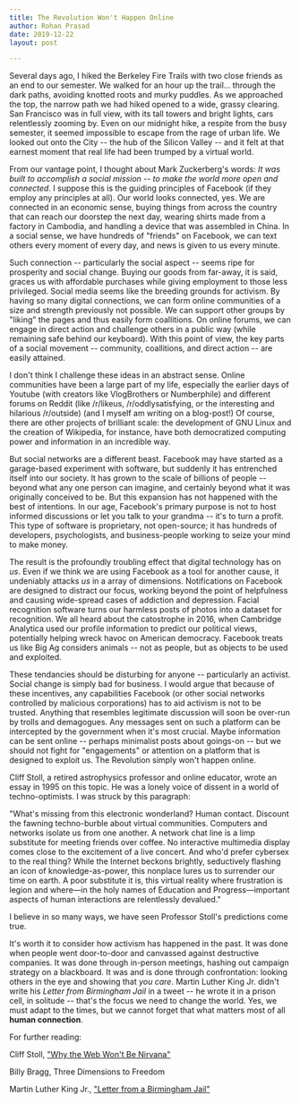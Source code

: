 ```yaml
---
title: The Revolution Won't Happen Online
author: Rohan Prasad
date: 2019-12-22
layout: post

---
```


Several days ago, I hiked the Berkeley Fire Trails with two close friends as an end to our semester. We walked for an hour up the trail... through the dark paths, avoiding knotted roots and murky puddles. As we approached the top, the narrow path we had hiked opened to a wide, grassy clearing. San Francisco was in full view, with its tall towers and bright lights, cars relentlessly zooming by. Even on our midnight hike, a respite from the busy semester, it seemed impossible to escape from the rage of urban life. We looked out onto the City -- the hub of the Silicon Valley -- and it felt at that earnest moment that real life had been trumped by a virtual world.

From our vantage point, I thought about Mark Zuckerberg's words: *It was built to accomplish a social mission -- to make the world more open and connected*. I suppose this is the guiding principles of Facebook (if they employ any principles at all). Our world looks connected, yes. We are connected in an economic sense, buying things from across the country that can reach our doorstep the next day, wearing shirts made from a factory in Cambodia, and handling a device that was assembled in China. In a social sense, we have hundreds of "friends" on Facebook, we can text others every moment of every day, and news is given to us every minute.

Such connection -- particularly the social aspect -- seems ripe for prosperity and social change. Buying our goods from far-away, it is said, graces us with affordable purchases while giving employment to those less privileged. Social media seems like the breeding grounds for activism. By having so many digital connections, we can form online communities of a size and strength previously not possible. We can support other groups by "liking" the pages and thus easily form coallitions. On online forums, we can engage in direct action and challenge others in a public way (while remaining safe behind our keyboard). With this point of view, the key parts of a social movement -- community, coallitions, and direct action -- are easily attained.

I don't think I challenge these ideas in an abstract sense. Online communities have been a large part of my life, especially the earlier days of Youtube (with creators like VlogBrothers or Numberphile) and different forums on Reddit (like /r/likeus, /r/oddlysatisfying, or the interesting and hilarious /r/outside) (and I myself am writing on a blog-post!) Of course, there are other projects of brilliant scale: the development of GNU Linux and the creation of Wikipedia, for instance, have both democratized computing power and information in an incredible way.

But social networks are a different beast. Facebook may have started as a garage-based experiment with software, but suddenly it has entrenched itself into our society. It has grown to the scale of billions of people -- beyond what any one person can imagine, and certainly beyond what it was originally conceived to be. But this expansion has not happened with the best of intentions. In our age, Facebook's primary purpose is not to host informed discussions or let you talk to your grandma -- it's to turn a profit. This type of software is proprietary, not open-source; it has hundreds of developers, psychologists, and business-people working to seize your mind to make money. 

The result is the profoundly troubling effect that digital technology has on *us*. Even if we think we are using Facebook as a tool for another cause, it undeniably attacks *us* in a array of dimensions. Notifications on Facebook are designed to distract our focus, working beyond the point of helpfulness and causing wide-spread cases of addiction and depression. Facial recognition software turns our harmless posts of photos into a dataset for recognition. We all heard about the catostrophe in 2016, when Cambridge Analytica used our profile information to predict our political views, potentially helping wreck havoc on American democracy. Facebook treats us like Big Ag considers animals -- not as people, but as objects to be used and exploited.

These tendancies should be disturbing for anyone -- particularly an activist. Social change is simply bad for business. I would argue that because of these incentives, any capabilities Facebook (or other social networks controlled by malicious corporations) has to aid activism is not to be trusted. Anything that resembles legitimate discussion will soon be over-run by trolls and demagogues. Any messages sent on such a platform can be intercepted by the government when it's most crucial. Maybe information can be sent online -- perhaps minimalist posts about goings-on -- but we should not fight for "engagements" or attention on a platform that is designed to exploit us. The Revolution simply won't happen online.

Cliff Stoll, a retired astrophysics professor and online educator, wrote an essay in 1995 on this topic. He was a lonely voice of dissent in a world of techno-optimists. I was struck by this paragraph:

"What's missing from this electronic wonderland? Human contact. Discount the fawning techno-burble about virtual communities. Computers and networks isolate us from one another. A network chat line is a limp substitute for meeting friends over coffee. No interactive multimedia display comes close to the excitement of a live concert. And who'd prefer cybersex to the real thing? While the Internet beckons brightly, seductively flashing an icon of knowledge-as-power, this nonplace lures us to surrender our time on earth. A poor substitute it is, this virtual reality where frustration is legion and where—in the holy names of Education and Progress—important aspects of human interactions are relentlessly devalued."

I believe in so many ways, we have seen Professor Stoll's predictions come true. 

It's worth it to consider how activism has happened in the past. It was done when people went door-to-door and canvassed against destructive companies. It was done through in-person meetings, hashing out campaign strategy on a blackboard. It was and is done through confrontation: looking others in the eye and showing that *you care*. Martin Luther King Jr. didn't write his *Letter from Birmingham Jail* in a tweet -- he wrote it in a prison cell, in solitude -- that's the focus we need to change the world. Yes, we must adapt to the times, but we cannot forget that what matters most of all **human connection**.

For further reading: 

Cliff Stoll, ["Why the Web Won't Be Nirvana"](https://www.newsweek.com/clifford-stoll-why-web-wont-be-nirvana-185306)

Billy Bragg, Three Dimensions to Freedom

Martin Luther King Jr., ["Letter from a Birmingham Jail"](https://www.africa.upenn.edu/Articles_Gen/Letter_Birmingham.html)


